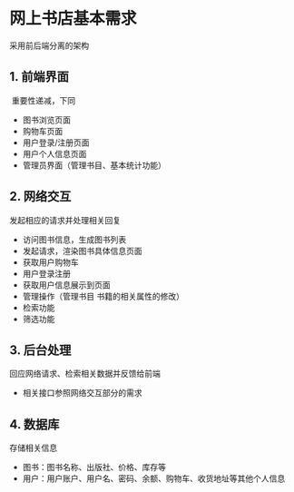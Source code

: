 # 网上书店基本需求

采用前后端分离的架构

## 1.  前端界面

​	重要性递减，下同

+ 图书浏览页面
+ 购物车页面
+ 用户登录/注册页面
+ 用户个人信息页面
+ 管理员界面（管理书目、基本统计功能）

## 2.  网络交互

发起相应的请求并处理相关回复

+ 访问图书信息，生成图书列表
+ 发起请求，渲染图书具体信息页面
+ 获取用户购物车
+ 用户登录注册
+ 获取用户信息展示到页面
+ 管理操作（管理书目 书籍的相关属性的修改）
+ 检索功能
+ 筛选功能

## 3.  后台处理

回应网络请求、检索相关数据并反馈给前端

+ 相关接口参照网络交互部分的需求

## 4.  数据库

存储相关信息

+ 图书：图书名称、出版社、价格、库存等
+ 用户：用户账户、用户名、密码、余额、购物车、收货地址等其他个人信息